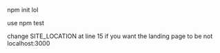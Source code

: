 npm init lol

use npm test

change SITE_LOCATION at line 15 if you want the landing page to be not localhost:3000